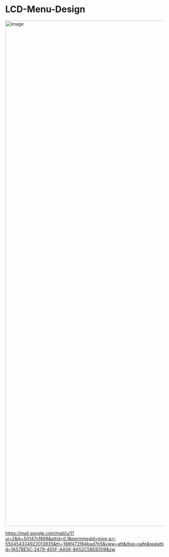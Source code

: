 # LCD-Menu-Design

<img width="1200" height="1600" alt="image" src="https://github.com/user-attachments/assets/a0d48e05-5e3e-497f-9645-945b3977867d" />


https://mail.google.com/mail/u/1?ui=2&ik=50147cf868&attid=0.1&permmsgid=msg-a:r-550454334922013935&th=198f472f84bad7b5&view=att&disp=safe&realattid=1A57BE5C-2479-405F-AA56-8A52C58EB309&zw
